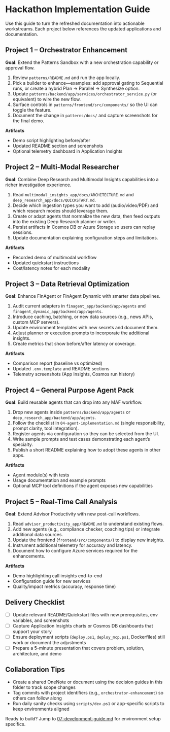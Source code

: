 # Hackathon Implementation Guide

Use this guide to turn the refreshed documentation into actionable workstreams. Each project below references the updated applications and documentation.

## Project 1 – Orchestrator Enhancement

**Goal**: Extend the Patterns Sandbox with a new orchestration capability or approval flow.

1. Review `patterns/README.md` and run the app locally.
2. Pick a builder to enhance—examples: add approval gating to Sequential runs, or create a hybrid Plan → Parallel → Synthesize option.
3. Update `patterns/backend/app/services/orchestrator_service.py` (or equivalent) to wire the new flow.
4. Surface controls in `patterns/frontend/src/components/` so the UI can toggle the feature.
5. Document the change in `patterns/docs/` and capture screenshots for the final demo.

**Artifacts**
- Demo script highlighting before/after
- Updated README section and screenshots
- Optional telemetry dashboard in Application Insights

## Project 2 – Multi-Modal Researcher

**Goal**: Combine Deep Research and Multimodal Insights capabilities into a richer investigation experience.

1. Read `multimodal_insights_app/docs/ARCHITECTURE.md` and `deep_research_app/docs/QUICKSTART.md`.
2. Decide which ingestion types you want to add (audio/video/PDF) and which research modes should leverage them.
3. Create or adapt agents that normalize the new data, then feed outputs into the existing Deep Research planner or writer.
4. Persist artifacts in Cosmos DB or Azure Storage so users can replay sessions.
5. Update documentation explaining configuration steps and limitations.

**Artifacts**
- Recorded demo of multimodal workflow
- Updated quickstart instructions
- Cost/latency notes for each modality

## Project 3 – Data Retrieval Optimization

**Goal**: Enhance FinAgent or FinAgent Dynamic with smarter data pipelines.

1. Audit current adapters in `finagent_app/backend/app/agents` and `finagent_dynamic_app/backend/app/agents`.
2. Introduce caching, batching, or new data sources (e.g., news APIs, custom MCP servers).
3. Update environment templates with new secrets and document them.
4. Adjust planner or execution prompts to incorporate the additional insights.
5. Create metrics that show before/after latency or coverage.

**Artifacts**
- Comparison report (baseline vs optimized)
- Updated `.env.template` and README sections
- Telemetry screenshots (App Insights, Cosmos run history)

## Project 4 – General Purpose Agent Pack

**Goal**: Build reusable agents that can drop into any MAF workflow.

1. Drop new agents inside `patterns/backend/app/agents` or `deep_research_app/backend/app/agents`.
2. Follow the checklist in `04-agent-implementation.md` (single responsibility, prompt clarity, tool integration).
3. Register agents via configuration so they can be selected from the UI.
4. Write sample prompts and test cases demonstrating each agent’s specialty.
5. Publish a short README explaining how to adopt these agents in other apps.

**Artifacts**
- Agent module(s) with tests
- Usage documentation and example prompts
- Optional MCP tool definitions if the agent exposes new capabilities

## Project 5 – Real-Time Call Analysis

**Goal**: Extend Advisor Productivity with new post-call workflows.

1. Read `advisor_productivity_app/README.md` to understand existing flows.
2. Add new agents (e.g., compliance checker, coaching tips) or integrate additional data sources.
3. Update the frontend (`frontend/src/components/`) to display new insights.
4. Instrument additional telemetry for accuracy and latency.
5. Document how to configure Azure services required for the enhancements.

**Artifacts**
- Demo highlighting call insights end-to-end
- Configuration guide for new services
- Quality/impact metrics (accuracy, response time)

## Delivery Checklist

- [ ] Update relevant README/Quickstart files with new prerequisites, env variables, and screenshots
- [ ] Capture Application Insights charts or Cosmos DB dashboards that support your story
- [ ] Ensure deployment scripts (`deploy.ps1`, `deploy_mcp.ps1`, Dockerfiles) still work or document the adjustments
- [ ] Prepare a 5-minute presentation that covers problem, solution, architecture, and demo

## Collaboration Tips

- Create a shared OneNote or document using the decision guides in this folder to track scope changes
- Tag commits with project identifiers (e.g., `orchestrator-enhancement`) so others can follow along
- Run daily sanity checks using `scripts/dev.ps1` or app-specific scripts to keep environments aligned

Ready to build? Jump to [07-development-guide.md](./07-development-guide.md) for environment setup specifics.
